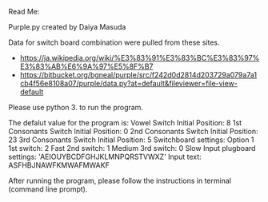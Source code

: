 Read Me:

Purple.py created by Daiya Masuda

Data for switch board combination were pulled from these sites. 
- https://ja.wikipedia.org/wiki/%E3%83%91%E3%83%BC%E3%83%97%E3%83%AB%E6%9A%97%E5%8F%B7
- https://bitbucket.org/bgneal/purple/src/f242d0d2814d203729a079a7a1cb4f56e8108a07/purple/data.py?at=default&fileviewer=file-view-default

Please use python 3. to run the program. 

The defalut value for the program is:
        Vowel Switch Initial Position: 8
        1st Consonants Switch Initial Position: 0
        2nd Consonants Switch Initial Position: 23
        3rd Consonants Switch Initial Position: 5
        Switchboard settings: Option 1
                1st switch: 2 Fast
                2nd switch: 1 Medium
                3rd switch: 0 Slow
       Input plugboard settings: 'AEIOUYBCDFGHJKLMNPQRSTVWXZ'
       Input text: ASFHBJNAWFKMWAFMWAKF

After running the program, please follow the instructions in terminal (command line prompt). 
